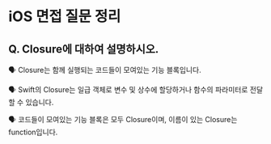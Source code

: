 # iOS 면접 질문 정리

## Q. Closure에 대하여 설명하시오.

🗣️ Closure는 함께 실행되는 코드들이 모여있는 기능 블록입니다.

🗣️ Swift의 Closure는 일급 객체로 변수 및 상수에 할당하거나 함수의 파라미터로 전달할 수 있습니다.

🗣️ 코드들이 모여있는 기능 블록은 모두 Closure이며, 이름이 있는 Closure는 function입니다.
